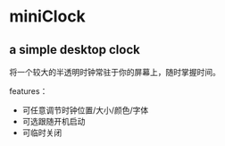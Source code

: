 # miniClock
## a simple desktop clock

将一个较大的半透明时钟常驻于你的屏幕上，随时掌握时间。

features：
 
  - 可任意调节时钟位置/大小/颜色/字体
  - 可选跟随开机启动
  - 可临时关闭
  
  
